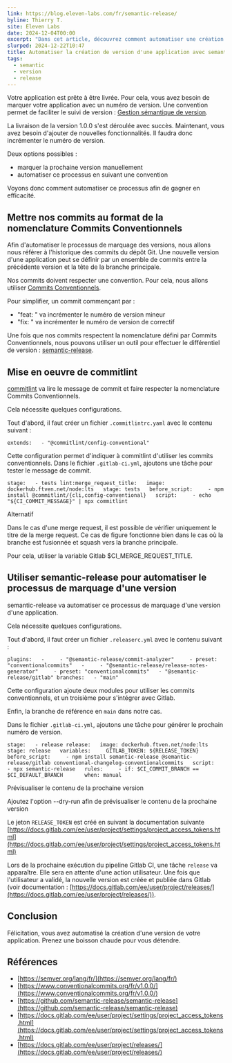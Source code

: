 ```yaml
---
link: https://blog.eleven-labs.com/fr/semantic-release/
byline: Thierry T.
site: Eleven Labs
date: 2024-12-04T00:00
excerpt: "Dans cet article, découvrez comment automatiser une création de version de votre application grâce à Semantic-Release : nommage des commits et configurations"
slurped: 2024-12-22T10:47
title: Automatiser la création de version d'une application avec semantic-release
tags:
  - semantic
  - version
  - release
---
```


Votre application est prête à être livrée. Pour cela, vous avez besoin de marquer votre application avec un numéro de version. Une convention permet de faciliter le suivi de version : [Gestion sémantique de version](https://semver.org/lang/fr/).

La livraison de la version 1.0.0 s'est déroulée avec succès. Maintenant, vous avez besoin d'ajouter de nouvelles fonctionnalités. Il faudra donc incrémenter le numéro de version.

Deux options possibles :

- marquer la prochaine version manuellement
- automatiser ce processus en suivant une convention

Voyons donc comment automatiser ce processus afin de gagner en efficacité.

## Mettre nos commits au format de la nomenclature Commits Conventionnels

Afin d'automatiser le processus de marquage des versions, nous allons nous référer à l'historique des commits du dépôt Git. Une nouvelle version d'une application peut se définir par un ensemble de commits entre la précédente version et la tête de la branche principale.

Nos commits doivent respecter une convention. Pour cela, nous allons utiliser [Commits Conventionnels](https://www.conventionalcommits.org/fr/v1.0.0/).

Pour simplifier, un commit commençant par :

- "feat: " va incrémenter le numéro de version mineur
- "fix: " va incrémenter le numéro de version de correctif

Une fois que nos commits respectent la nomenclature défini par Commits Conventionnels, nous pouvons utiliser un outil pour effectuer le différentiel de version : [semantic-release](https://github.com/semantic-release/semantic-release).

## Mise en oeuvre de commitlint

[commitlint](https://commitlint.js.org/) va lire le message de commit et faire respecter la nomenclature Commits Conventionnels.

Cela nécessite quelques configurations.

Tout d'abord, il faut créer un fichier `.commitlintrc.yaml` avec le contenu suivant :

`extends:   - "@commitlint/config-conventional"`

Cette configuration permet d'indiquer à commitlint d'utiliser les commits conventionnels. Dans le fichier `.gitlab-ci.yml`, ajoutons une tâche pour tester le message de commit.

`stage:   - tests lint:merge_request_title:   image: dockerhub.ftven.net/node:lts   stage: tests   before_script:     - npm install @commitlint/{cli,config-conventional}   script:     - echo "${CI_COMMIT_MESSAGE}" | npx commitlint`

Alternatif

Dans le cas d'une merge request, il est possible de vérifier uniquement le titre de la merge request. Ce cas de figure fonctionne bien dans le cas où la branche est fusionnée et squash vers la branche principale.

Pour cela, utiliser la variable Gitlab $CI_MERGE_REQUEST_TITLE.

## Utiliser semantic-release pour automatiser le processus de marquage d'une version

semantic-release va automatiser ce processus de marquage d'une version d'une application.

Cela nécessite quelques configurations.

Tout d'abord, il faut créer un fichier `.releaserc.yml` avec le contenu suivant :

`plugins:   -     - "@semantic-release/commit-analyzer"     - preset: "conventionalcommits"   -     - "@semantic-release/release-notes-generator"     - preset: "conventionalcommits"   - "@semantic-release/gitlab" branches:   - "main"`

Cette configuration ajoute deux modules pour utiliser les commits conventionnels, et un troisième pour s'intégrer avec Gitlab.

Enfin, la branche de référence en `main` dans notre cas.

Dans le fichier `.gitlab-ci.yml`, ajoutons une tâche pour générer le prochain numéro de version.

`stage:   - release release:   image: dockerhub.ftven.net/node:lts   stage: release   variables:     GITLAB_TOKEN: ${RELEASE_TOKEN}   before_script:     - npm install semantic-release @semantic-release/gitlab conventional-changelog-conventionalcommits   script:     - npx semantic-release   rules:     - if: $CI_COMMIT_BRANCH == $CI_DEFAULT_BRANCH       when: manual`

Prévisualiser le contenu de la prochaine version

Ajoutez l'option --dry-run afin de prévisualiser le contenu de la prochaine version

Le jeton `RELEASE_TOKEN` est créé en suivant la documentation suivante [https://docs.gitlab.com/ee/user/project/settings/project_access_tokens.html](https://docs.gitlab.com/ee/user/project/settings/project_access_tokens.html)

Lors de la prochaine exécution du pipeline Gitlab CI, une tâche `release` va apparaître. Elle sera en attente d'une action utilisateur. Une fois que l'utilisateur a validé, la nouvelle version est créée et publiée dans Gitlab (voir documentation : [https://docs.gitlab.com/ee/user/project/releases/](https://docs.gitlab.com/ee/user/project/releases/)).

## Conclusion

Félicitation, vous avez automatisé la création d'une version de votre application. Prenez une boisson chaude pour vous détendre.

## Références

- [https://semver.org/lang/fr/](https://semver.org/lang/fr/)
- [https://www.conventionalcommits.org/fr/v1.0.0/](https://www.conventionalcommits.org/fr/v1.0.0/)
- [https://github.com/semantic-release/semantic-release](https://github.com/semantic-release/semantic-release)
- [https://docs.gitlab.com/ee/user/project/settings/project_access_tokens.html](https://docs.gitlab.com/ee/user/project/settings/project_access_tokens.html)
- [https://docs.gitlab.com/ee/user/project/releases/](https://docs.gitlab.com/ee/user/project/releases/)